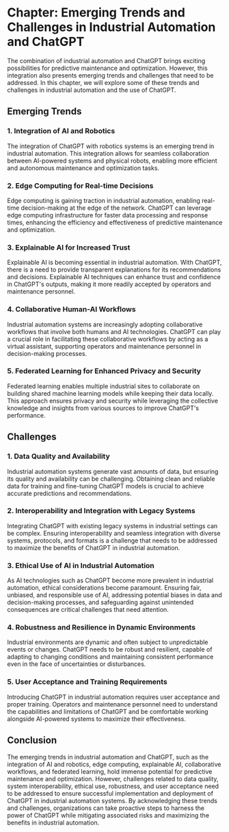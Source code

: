 Chapter: Emerging Trends and Challenges in Industrial Automation and ChatGPT
============================================================================

The combination of industrial automation and ChatGPT brings exciting possibilities for predictive maintenance and optimization. However, this integration also presents emerging trends and challenges that need to be addressed. In this chapter, we will explore some of these trends and challenges in industrial automation and the use of ChatGPT.

**Emerging Trends**
-------------------

### 1. Integration of AI and Robotics

The integration of ChatGPT with robotics systems is an emerging trend in industrial automation. This integration allows for seamless collaboration between AI-powered systems and physical robots, enabling more efficient and autonomous maintenance and optimization tasks.

### 2. Edge Computing for Real-time Decisions

Edge computing is gaining traction in industrial automation, enabling real-time decision-making at the edge of the network. ChatGPT can leverage edge computing infrastructure for faster data processing and response times, enhancing the efficiency and effectiveness of predictive maintenance and optimization.

### 3. Explainable AI for Increased Trust

Explainable AI is becoming essential in industrial automation. With ChatGPT, there is a need to provide transparent explanations for its recommendations and decisions. Explainable AI techniques can enhance trust and confidence in ChatGPT's outputs, making it more readily accepted by operators and maintenance personnel.

### 4. Collaborative Human-AI Workflows

Industrial automation systems are increasingly adopting collaborative workflows that involve both humans and AI technologies. ChatGPT can play a crucial role in facilitating these collaborative workflows by acting as a virtual assistant, supporting operators and maintenance personnel in decision-making processes.

### 5. Federated Learning for Enhanced Privacy and Security

Federated learning enables multiple industrial sites to collaborate on building shared machine learning models while keeping their data locally. This approach ensures privacy and security while leveraging the collective knowledge and insights from various sources to improve ChatGPT's performance.

**Challenges**
--------------

### 1. Data Quality and Availability

Industrial automation systems generate vast amounts of data, but ensuring its quality and availability can be challenging. Obtaining clean and reliable data for training and fine-tuning ChatGPT models is crucial to achieve accurate predictions and recommendations.

### 2. Interoperability and Integration with Legacy Systems

Integrating ChatGPT with existing legacy systems in industrial settings can be complex. Ensuring interoperability and seamless integration with diverse systems, protocols, and formats is a challenge that needs to be addressed to maximize the benefits of ChatGPT in industrial automation.

### 3. Ethical Use of AI in Industrial Automation

As AI technologies such as ChatGPT become more prevalent in industrial automation, ethical considerations become paramount. Ensuring fair, unbiased, and responsible use of AI, addressing potential biases in data and decision-making processes, and safeguarding against unintended consequences are critical challenges that need attention.

### 4. Robustness and Resilience in Dynamic Environments

Industrial environments are dynamic and often subject to unpredictable events or changes. ChatGPT needs to be robust and resilient, capable of adapting to changing conditions and maintaining consistent performance even in the face of uncertainties or disturbances.

### 5. User Acceptance and Training Requirements

Introducing ChatGPT in industrial automation requires user acceptance and proper training. Operators and maintenance personnel need to understand the capabilities and limitations of ChatGPT and be comfortable working alongside AI-powered systems to maximize their effectiveness.

**Conclusion**
--------------

The emerging trends in industrial automation and ChatGPT, such as the integration of AI and robotics, edge computing, explainable AI, collaborative workflows, and federated learning, hold immense potential for predictive maintenance and optimization. However, challenges related to data quality, system interoperability, ethical use, robustness, and user acceptance need to be addressed to ensure successful implementation and deployment of ChatGPT in industrial automation systems. By acknowledging these trends and challenges, organizations can take proactive steps to harness the power of ChatGPT while mitigating associated risks and maximizing the benefits in industrial automation.
